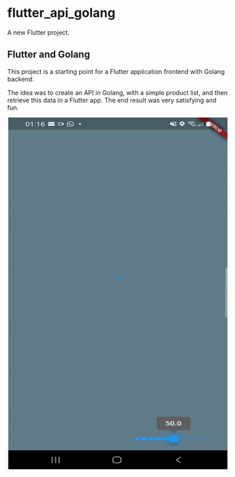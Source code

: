 # flutter_api_golang

A new Flutter project.

## Flutter and Golang

This project is a starting point for a Flutter application frontend with Golang backend.

The idea was to create an API in Golang, with a simple product list, and then retrieve this data in a Flutter app. The end result was very satisfying and fun.

<p align="center">
   <img width="500" height="800" src="web/GolangFlutter.gif">
</p>
